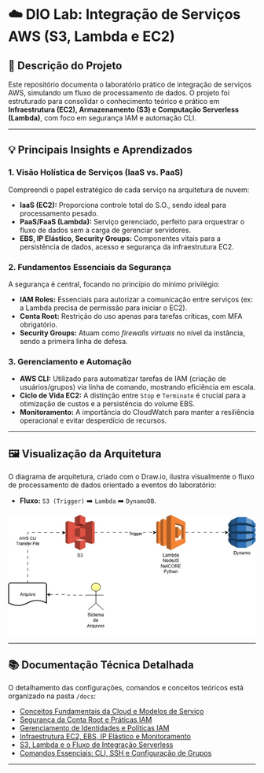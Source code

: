 # ☁️ DIO Lab: Integração de Serviços AWS (S3, Lambda e EC2)

## 📄 Descrição do Projeto

Este repositório documenta o laboratório prático de integração de serviços AWS, simulando um fluxo de processamento de dados. O projeto foi estruturado para consolidar o conhecimento teórico e prático em **Infraestrutura (EC2), Armazenamento (S3) e Computação Serverless (Lambda)**, com foco em segurança IAM e automação CLI.

---

## 💡 Principais Insights e Aprendizados

### 1. Visão Holística de Serviços (IaaS vs. PaaS)

Compreendi o papel estratégico de cada serviço na arquitetura de nuvem:
* **IaaS (EC2):** Proporciona controle total do S.O., sendo ideal para processamento pesado.
* **PaaS/FaaS (Lambda):** Serviço gerenciado, perfeito para orquestrar o fluxo de dados sem a carga de gerenciar servidores.
* **EBS, IP Elástico, Security Groups:** Componentes vitais para a persistência de dados, acesso e segurança da infraestrutura EC2.

### 2. Fundamentos Essenciais da Segurança

A segurança é central, focando no princípio do mínimo privilégio:
* **IAM Roles:** Essenciais para autorizar a comunicação entre serviços (ex: a Lambda precisa de permissão para iniciar o EC2).
* **Conta Root:** Restrição do uso apenas para tarefas críticas, com MFA obrigatório.
* **Security Groups:** Atuam como *firewalls virtuais* no nível da instância, sendo a primeira linha de defesa.

### 3. Gerenciamento e Automação

* **AWS CLI:** Utilizado para automatizar tarefas de IAM (criação de usuários/grupos) via linha de comando, mostrando eficiência em escala.
* **Ciclo de Vida EC2:** A distinção entre `Stop` e `Terminate` é crucial para a otimização de custos e a persistência do volume EBS.
* **Monitoramento:** A importância do CloudWatch para manter a resiliência operacional e evitar desperdício de recursos.

---

## 🖼️ Visualização da Arquitetura

O diagrama de arquitetura, criado com o Draw.io, ilustra visualmente o fluxo de processamento de dados orientado a eventos do laboratório:

* **Fluxo:** `S3 (Trigger)` ➡️ `Lambda` ➡️ `DynamoDB`.

![Diagrama da Arquitetura Serverless](diagrama_serverless.png)

---

## 📚 Documentação Técnica Detalhada

O detalhamento das configurações, comandos e conceitos teóricos está organizado na pasta `/docs`:

* [Conceitos Fundamentais da Cloud e Modelos de Serviço](docs/conceitos-cloud-base.md)
* [Segurança da Conta Root e Práticas IAM](docs/iam-security-root.md)
* [Gerenciamento de Identidades e Políticas IAM](docs/iam-identity-management.md)
* [Infraestrutura EC2, EBS, IP Elástico e Monitoramento](docs/ec2-iaas.md)
* [S3, Lambda e o Fluxo de Integração Serverless](docs/s3-lambda-integracao.md)
* [Comandos Essenciais: CLI, SSH e Configuração de Grupos](docs/automacao-cli-e-grupos.md)

---
